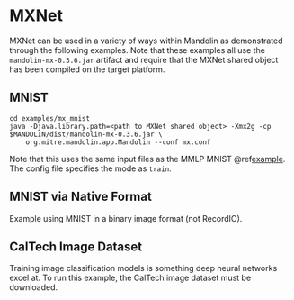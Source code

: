 # MXNet

MXNet can be used in a variety of ways within Mandolin as demonstrated through the following
examples. Note that these examples all use the `mandolin-mx-0.3.6.jar` artifact and require that
the MXNet shared object has been compiled on the target platform.

## MNIST

    cd examples/mx_mnist
    java -Djava.library.path=<path to MXNet shared object> -Xmx2g -cp $MANDOLIN/dist/mandolin-mx-0.3.6.jar \
        org.mitre.mandolin.app.Mandolin --conf mx.conf

Note that this uses the same input files as the MMLP MNIST @ref[example](mmlp.md).
The config file specifies the mode as `train`. 

## MNIST via Native Format

Example using MNIST in a binary image format (not RecordIO).

## CalTech Image Dataset

Training image classification models is something deep neural networks excel at. To run this
example, the CalTech image dataset must be downloaded.

